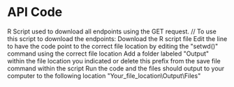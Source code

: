 # API Code
R Script used to download all endpoints using the GET request. //
To use this script to download the endpoints:
  Download the R script file
  Edit the line to have the code point to the correct file location by editing the "setwd()" command using the correct file location
  Add a folder labeled "Output" within the file location you indicated or delete this prefix from the save file command within the script
  Run the code and the files should output to your computer to the following location "Your_file_location\Output\Files"
